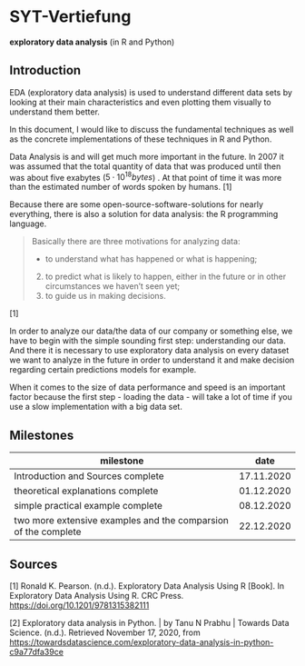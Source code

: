 # SYT-Vertiefung

**exploratory data analysis** (in R and Python)

## Introduction

EDA (exploratory data analysis) is used to understand different data sets by looking at their main characteristics and even plotting them visually to understand them better. 

In this document, I would like to discuss the fundamental techniques as well as the concrete implementations of these techniques in R and Python.  

Data Analysis is and will get much more important in the future. In 2007 it was assumed that the total quantity of data that was produced until then was about five exabytes ($5 \cdot 10^{18} bytes$) . At that point of time it was more than the estimated number of words spoken by humans. [1]

Because there are some open-source-software-solutions for nearly everything, there is also a solution for data analysis: the R programming language. 

> Basically there are three motivations for analyzing data:
>
> * to understand what has happened or what is happening;
> 2.	to predict what is likely to happen, either in the future or in other circumstances we haven’t seen yet;
> 3.	to guide us in making decisions.

[1]

In order to analyze our data/the data of our company or something else, we have to begin with the simple sounding first step: understanding our data. And there it is necessary to use exploratory data analysis on every dataset we want to analyze in the future in order to understand it and make decision regarding certain predictions models for example. 

When it comes to the size of data performance and speed is an important factor because the first step - loading the data - will take a lot of time if you use a slow implementation with a big data set. 



## Milestones 

| milestone                                                    | date       |
| ------------------------------------------------------------ | ---------- |
| Introduction and Sources complete                            | 17.11.2020 |
| theoretical explanations complete                            | 01.12.2020 |
| simple practical example complete                            | 08.12.2020 |
| two more extensive examples and the comparsion of the complete | 22.12.2020 |

 

## Sources

[1] Ronald K. Pearson. (n.d.). Exploratory Data Analysis Using R [Book]. In Exploratory Data Analysis Using R. CRC Press. https://doi.org/10.1201/9781315382111

[2] Exploratory data analysis in Python. | by Tanu N Prabhu | Towards Data Science. (n.d.). Retrieved November 17, 2020, from https://towardsdatascience.com/exploratory-data-analysis-in-python-c9a77dfa39ce